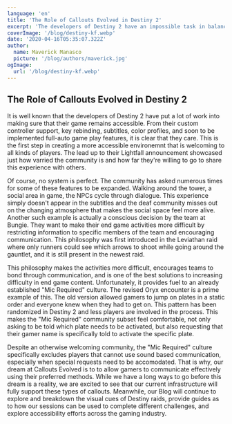 ```yaml
---
language: 'en'
title: 'The Role of Callouts Evolved in Destiny 2'
excerpt: 'The developers of Destiny 2 have an impossible task in balancing difficulty while maintaining accessibility.'
coverImage: '/blog/destiny-kf.webp'
date: '2020-04-16T05:35:07.322Z'
author:
  name: Maverick Manasco
  picture: '/blog/authors/maverick.jpg'
ogImage:
  url: '/blog/destiny-kf.webp'
---
```


## The Role of Callouts Evolved in Destiny 2
It is well known that the developers of Destiny 2 have put a lot of work into making sure that their game remains accessible. From their custom controller support, key rebinding, subtitles, color profiles, and soon to be implemented full-auto game play features, it is clear that they care. This is the first step in creating a more accessible environemnt that is welcoming to all kinds of players. The lead up to their Lightfall announcement showcased just how varried the community is and how far they're willing to go to share this experience with others.  

Of course, no system is perfect. The community has asked numerous times for some of these features to be expanded. Walking around the tower, a social area in game, the NPCs cycle through dialogue. This experience simply doesn't appear in the subtitles and the deaf community misses out on the changing atmosphere that makes the social space feel more alive. Another such example is actually a conscious decision by the team at Bungie. They want to make their end game activities more difficult by restricting information to specific members of the team and encouraging communication. This philosophy was first introduced in the Leviathan raid where only runners could see which arrows to shoot while going around the gauntlet, and it is still present in the newest raid.  

This philosophy makes the activities more difficult, encourages teams to bond through communication, and is one of the best solutions to increasing difficulty in end game content. Unfortunately, it provides fuel to an already established "Mic Required" culture. The revised Oryx encounter is a prime example of this. The old version allowed gamers to jump on plates in a static order and everyone knew when they had to get on. This pattern has been randomized in Destiny 2 and less players are involved in the process. This makes the "Mic Required" community subset feel comfortable, not only asking to be told which plate needs to be activated, but also requesting that their gamer name is specifically told to activate the specific plate.  

Despite an otherwise welcoming community, the "Mic Required" culture specifically excludes players that cannot use sound based communication, especially when special requests need to be accomodated. That is why, our dream at Callouts Evolved is to to allow gamers to communicate effectively using their preferred methods. While we have a long ways to go before this dream is a reality, we are excited to see that our current infrastructure will fully support these types of callouts. Meanwhile, our Blog will continue to explore and breakdown the visual cues of Destiny raids, provide guides as to how our sessions can be used to complete different challenges, and explore accessibility efforts across the gaming industry.